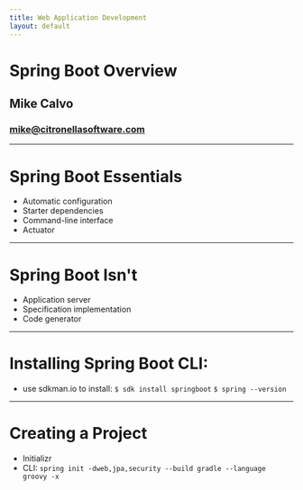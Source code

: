 ```yaml
---
title: Web Application Development
layout: default
---
```


# Spring Boot Overview
## Mike Calvo
### mike@citronellasoftware.com

---

# Spring Boot Essentials
- Automatic configuration
- Starter dependencies
- Command-line interface
- Actuator

---

# Spring Boot Isn't
- Application server
- Specification implementation
- Code generator

---

# Installing Spring Boot CLI:
- use sdkman.io to install:
`$ sdk install springboot`
`$ spring --version`

---

# Creating a Project
- Initializr
- CLI: `spring init -dweb,jpa,security --build gradle --language groovy -x`
